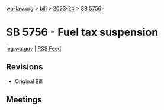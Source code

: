 [wa-law.org](/) > [bill](/bill/) > [2023-24](/bill/2023-24/) > [SB 5756](/bill/2023-24/sb/5756/)

# SB 5756 - Fuel tax suspension
[leg.wa.gov](https://app.leg.wa.gov/billsummary?BillNumber=5756&Year=2023&Initiative=false) | [RSS Feed](./rss.xml)

## Revisions
* [Original Bill](1/)

## Meetings
